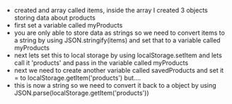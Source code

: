 - created and array called items, inside the array I created 3 objects storing data about products
- first set a variable called myProducts
- you are only able to store data as strings so we need to convert items to a string by using JSON.stringify(items) and set that to a variable called myProducts
- next lets set this to local storage by using localStorage.setItem and lets call it 'products' and pass in the variable called myProducts
- next we need to create another variable called savedProducts and set it = to localStorage.getItem('products') but....
- this is now a string so we need to convert it back to a object by using JSON.parse(localStorage.getItem('products'))
